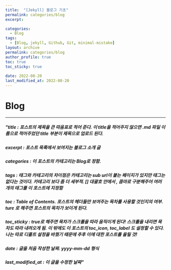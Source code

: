 ```yaml
---
title:  "[Jekyll] 블로그 기초"
permalink: categories/blog
excerpt: 

categories:
  - Blog
tags:
  - [Blog, jekyll, Github, Git, minimal-mistake]
layout: archive
permalink: categories/blog
author_profile: true
toc: true
toc_sticky: true
 
date: 2022-08-20
last_modified_at: 2022-08-20
---
```


# Blog

---


##### "title : 포스트의 제목을 큰 따옴표로 적어 준다. 이 title을 적어주지 않으면 .md 파일 이름으로 적어주었던 title 부분이 제목으로 업로드 된다. 


##### excerpt : 포스트 목록에서 보여지는 블로그 소개 글

##### categories : 이 포스트의 카테고리는 Blog로 정함. 

##### tags : 태그와 카테고리의 차이점은 카테고리는 sub url이 붙는 페이지가 있지만 태그는 없다는 것이다. 카테고리 보다 좀 더 세부적. [] 대괄호 안에서 , 콤마로 구분해주어 여러개의 태그를 이 포스트에 지정함

##### toc : Table of Contents. 포스트의 헤더들만 보여주는 목차를 사용할 것인지의 여부. ture 로 해주면 포스트의 목차가 보이게 된다. 

##### toc_sticky : true로 해주면 목차가 스크롤을 따라 움직이게 된다! 스크롤을 내리면 목차도 따라 내려오게 됨. 이 밖에도 이 포스트의 toc_icon, toc_label 도 설정할 수 있다. 나는 따로 디폴트 설정을 바꿨기 때문에 추후 이에 대한 포스트를 올릴 것! 

##### date : 글을 처음 작성한 날짜. yyyy-mm-dd 형식 

##### last_modified_at : 이 글을 수정한 날짜"
